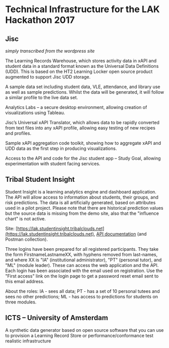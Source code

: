 # Technical Infrastructure for the LAK Hackathon 2017

## Jisc
_simply transcribed from the wordpress site_  

The Learning Records Warehouse, which stores activity data in xAPI and student data in a standard format known as the Universal Data Definitions (UDD). This is based on the HT2 Learning Locker open source product augmented to support Jisc UDD storage.

A sample data set including student data, VLE, attendance, and library use as well as sample predictions.  Whilst the data will be generated, it will follow a similar profile to the live data set.

Analytics Labs – a secure desktop environment, allowing creation of visualizations using Tableau.

Jisc’s Universal xAPI Translator, which allows data to be rapidly converted from text files into any xAPI profile, allowing easy testing of new recipes and profiles.

Sample xAPI aggregation code toolkit, showing how to aggregate xAPI and UDD data as the first step in producing visualizations.

Access to the API and code for the Jisc student app – Study Goal, allowing experimentation with student facing services.

## Tribal Student Insight

Student Insight is a learning analytics engine and dashboard application. The API will allow access to information about students, their groups, and risk predictions. The data is all artificially generated, based on attributes used in a pilot project. Please note that there are historical prediction values but the source data is missing from the demo site, also that the "influence chart" is not active.

Site: [https://lak.studentinsight.tribalclouds.net](https://lak.studentinsight.tribalclouds.net), [API documentation](student_insight_api.md) (and Postman collection).

Three logins have been prepared for all registered participants. They take the form FirstnameLastnameXX, with hyphens removed from last-names, and where XX is "IA" (institutional administrator), "PT" (personal tutor), and "ML" (module leader). These can access the web application and the API. Each login has been associated with the email used on registration. Use the "First access" link on the login page to get a password reset email sent to this email address.

About the roles: IA - sees all data; PT - has a set of 10 personal tutees and sees no other predictions; ML - has access to predictions for students on three modules.

## ICTS – University of Amsterdam

A synthetic data generator based on open source software that you can use to provision a Learning Record Store or performance/conformance test realistic infrastructure
